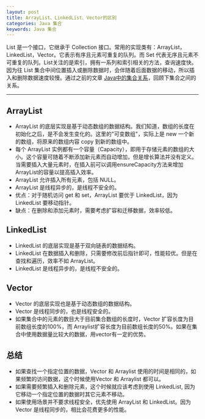 ```yaml
---
layout: post
title: ArrayList、LinkedList、Vector的区别
categories: Java 集合
keywords: Java 集合
---
```


List 是一个接口，它继承于 Collection 接口。常用的实现类有：ArrayList，LinkedList，Vector。它表示有序且元素可重复的队列。而 Set 代表无序且元素不可重复的队列。List关注的是索引，拥有一系列和索引相关的方法，查询速度快。因为往 List 集合中间位置插入或删除数据时，会伴随着后面数据的移动，所以插入和删除数据速度较慢。通过之前的文章 [Java中的集合关系](https://lyxiang.github.io/2019/07/30/collection-ref/)，回顾下集合之间的关系。

---

## ArrayList
* ArrayList 的底层实现是基于动态数组的数据结构。我们知道，数组的长度在初始化之后，是不会发生变化的。这里的"可变数组"，实际上是 new 一个新的数组，将原来的数组内容 copy 到新的数组中。
* 每个 ArrayList 实例都有一个容量（Capacity），即用于存储元素的数组的大小。这个容量可随着不断添加新元素而自动增加，但是增长算法并没有定义。当需要插入大量元素时，在插入前可以调用ensureCapacity方法来增加ArrayList的容量以提高插入效率。
* ArrayList 允许插入所有元素，包括 NULL。
* ArrayList 是线程异步的，是线程不安全的。
* 优点：对于随机访问 get 和 set，ArrayList 要优于 LinkedList，因为 LinkedList 要移动指针。
* 缺点：在删除和添加元素时，需要考虑扩容和迁移数据，效率较低。

## LinkedList
* LinkedList 的底层实现是基于双向链表的数据结构。
* LinkedList 在数据插入和删除，只需要修改前后指针即可，性能较优。但是在查找和遍历，效率不如 ArrayList。
* LinkedList 是线程异步的，是线程不安全的。

## Vector
* Vector 的底层实现也是基于动态数组的数据结构。
* Vector 是线程同步的，也是线程安全的。
* 如果集合中的元素的数目大于目前集合数组的长度时，Vector 扩容长度为目前数组长度的100%，而 Arraylist扩容长度为目前数组长度的50%。如果在集合中使用数据量比较大的数据，用vector有一定的优势。

## 总结
* 如果查找一个指定位置的数据，Vector 和 Arraylist 使用的时间是相同的，如果频繁的访问数据，这个时候使用Vector 和 Arraylist 都可以。
* 如果需要频繁插入和删除元素，这个时候就应该考虑到使用 LinkedList, 因为它移动一个指定位置的数据时其它元素不移动。
* 如果使用场景并不要求线程安全，优先使用 ArrayList 和 LinkedList。因为 Vector 是线程同步的，相比会花费更多的性能。

